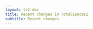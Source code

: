 ```yaml
---
layout: ts2-doc
title: Recent changes in TotalSpaces2
subtitle: Recent changes
---
```


<div class="changelogx"></div>

<script type="text/javascript" charset="utf-8">
    $(function() {
        $('.changelogx').load('changelog2.html?x='+((Math.random()+"").substring(2))+' #page');
    });
</script>